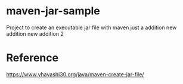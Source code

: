 # maven-jar-sample
Project to create an executable jar file with maven
just a addition
new addition
new addition 2
# Reference
https://www.yhayashi30.org/java/maven-create-jar-file/